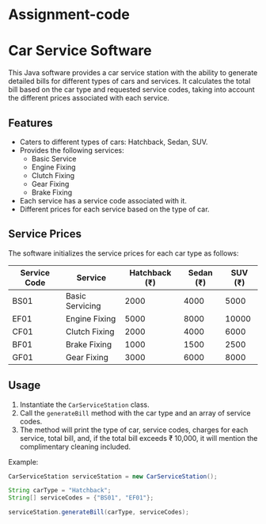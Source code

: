 # Assignment-code
# Car Service Software

This Java software provides a car service station with the ability to generate detailed bills for different types of cars and services. It calculates the total bill based on the car type and requested service codes, taking into account the different prices associated with each service.

## Features

- Caters to different types of cars: Hatchback, Sedan, SUV.
- Provides the following services:
  - Basic Service
  - Engine Fixing
  - Clutch Fixing
  - Gear Fixing
  - Brake Fixing
- Each service has a service code associated with it.
- Different prices for each service based on the type of car.

## Service Prices

The software initializes the service prices for each car type as follows:

| Service Code | Service           | Hatchback (₹) | Sedan (₹) | SUV (₹) |
|--------------|-------------------|--------------|-----------|---------|
| BS01         | Basic Servicing   | 2000         | 4000      | 5000    |
| EF01         | Engine Fixing     | 5000         | 8000      | 10000   |
| CF01         | Clutch Fixing     | 2000         | 4000      | 6000    |
| BF01         | Brake Fixing      | 1000         | 1500      | 2500    |
| GF01         | Gear Fixing       | 3000         | 6000      | 8000    |

## Usage

1. Instantiate the `CarServiceStation` class.
2. Call the `generateBill` method with the car type and an array of service codes.
3. The method will print the type of car, service codes, charges for each service, total bill, and, if the total bill exceeds ₹ 10,000, it will mention the complimentary cleaning included.

Example:

```java
CarServiceStation serviceStation = new CarServiceStation();

String carType = "Hatchback";
String[] serviceCodes = {"BS01", "EF01"};

serviceStation.generateBill(carType, serviceCodes);
